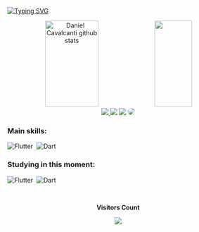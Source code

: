 
[![Typing SVG](https://readme-typing-svg.herokuapp.com/?color=FFFFFF&size=35&center=true&vCenter=true&width=1000&lines=Be+Welcome;My+name+is+Daniel+Cavalcanti;I'm+26+years+old;I'm+from+Brazil;And+I+have+studying+Flutter+:%29)](https://git.io/typing-svg)

<div align="center">  
  <img width="49%" height="195px" src="https://github-readme-stats.vercel.app/api?username=dev-dancavalcanti&show_icons=true&count_private=true&hide_border=true&title_color=FFFFFF&icon_color=FFFFFF&text_color=FFFFFF&bg_color=0d1117" alt="Daniel Cavalcanti github stats" /> 
  <img width="41%" height="195px" src="https://github-readme-stats.vercel.app/api/top-langs/?username=dev-dancavalcanti&layout=compact&hide_border=true&title_color=FFFFFF&text_color=FFFFFF&bg_color=0d1117" />
</div>

<div align="center"> 
<a href="https://instagram.com/danielwiins" target="_blank"><img src="https://img.shields.io/badge/-Instagram-%23E4405F?style=for-the-badge&logo=instagram&logoColor=white"</a>
<a href="https://api.whatsapp.com/send?phone=5561999756973&text=Ola%20Daniel%2C%20tudo%20bem%3F%20Podemos%20conversa%3F") target="_blank"><img src="https://img.shields.io/badge/WhatsApp-00A500?style=for-the-badge&logo=whatsapp&logoColor=white" target="_blank"></a>
<a href = "mailto:cmp.1a.dev.dancavalcanti@gmail.com"> <img src="https://img.shields.io/badge/-Gmail-%23333?style=for-the-badge&logo=gmail&logoColor=white" target="_blank"></a>
<a href="https://www.linkedin.com/in/daniel-lucas-cavalcanti/" target="_blank"><img src="https://img.shields.io/badge/-LinkedIn-%230077B5?style=for-the-badge&logo=linkedin&logoColor=white" style="border-radius: 30px" target="_blank"></a> 
 </div>

### Main skills:
![Flutter](https://img.shields.io/badge/-Flutter-0D1117?style=for-the-badge&logo=flutter&labelColor=0D1117)&nbsp;
![Dart](https://img.shields.io/badge/-Dart-0D1117?style=for-the-badge&logo=dart&labelColor=0D1117&textColor=0D1117)&nbsp;

### Studying in this moment:
![Flutter](https://img.shields.io/badge/-Flutter-0D1117?style=for-the-badge&logo=flutter&labelColor=0D1117)&nbsp;
![Dart](https://img.shields.io/badge/-Dart-0D1117?style=for-the-badge&logo=dart&labelColor=0D1117&textColor=0D1117)&nbsp;

<div align="center">
<br><p align="centre"><b>Visitors Count</b></p>  
<p align="center"><img align="center" src="https://profile-counter.glitch.me/{dev-dancavalcanti}/count.svg" /></p> 
<br>
</div>
